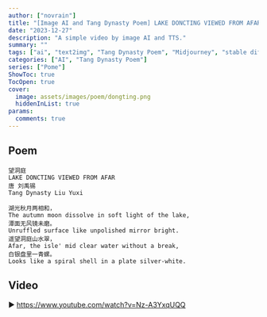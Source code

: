 ```yaml
---
author: ["novrain"]
title: "[Image AI and Tang Dynasty Poem] LAKE DONCTING VIEWED FROM AFAR"
date: "2023-12-27"
description: "A simple video by image AI and TTS."
summary: ""
tags: ["ai", "text2img", "Tang Dynasty Poem", "Midjourney", "stable diffusion"]
categories: ["AI", "Tang Dynasty Poem"]
series: ["Pome"]
ShowToc: true
TocOpen: true
cover:
  image: assets/images/poem/dongting.png
  hiddenInList: true
params:
  comments: true
---
```


## Poem

```text
望洞庭
LAKE DONCTING VIEWED FROM AFAR
唐 刘禹锡
Tang Dynasty Liu Yuxi

湖光秋月两相和，
The autumn moon dissolve in soft light of the lake,
潭面无风镜未磨。
Unruffled surface like unpolished mirror bright.
遥望洞庭山水翠，
Afar, the isle' mid clear water without a break,
白银盘里一青螺。
Looks like a spiral shell in a plate silver-white.
```

## Video

▶️ https://www.youtube.com/watch?v=Nz-A3YxqUQQ
